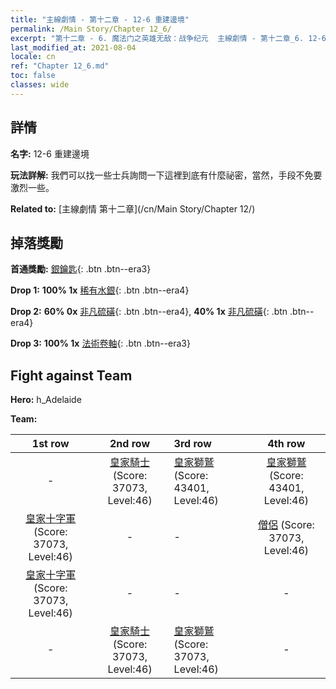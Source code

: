 ```yaml
---
title: "主線劇情 - 第十二章 - 12-6 重建邊境"
permalink: /Main Story/Chapter 12_6/
excerpt: "第十二章 - 6. 魔法门之英雄无敌：战争纪元  主線劇情 - 第十二章_6. 12-6 重建邊境"
last_modified_at: 2021-08-04
locale: cn
ref: "Chapter 12_6.md"
toc: false
classes: wide
---
```


## 詳情

 **名字:** 12-6 重建邊境

 **玩法詳解:** 我們可以找一些士兵詢問一下這裡到底有什麼祕密，當然，手段不免要激烈一些。

 **Related to:** [主線劇情 第十二章](/cn/Main Story/Chapter 12/)

## 掉落獎勵

 **首通獎勵:** [銀鑰匙](/cn/Items/con_693/){: .btn .btn--era3}

 **Drop 1:** **100% 1x** [稀有水銀](/cn/Items/mat_42/){: .btn .btn--era4}

 **Drop 2:** **60% 0x** [非凡硫磺](/cn/Items/mat_36/){: .btn .btn--era4}, **40% 1x** [非凡硫磺](/cn/Items/mat_36/){: .btn .btn--era4}

 **Drop 3:** **100% 1x** [法術卷軸](/cn/Items/con_694/){: .btn .btn--era3}


## Fight against Team
 **Hero:** h_Adelaide

 **Team:**


  | 1st row | 2nd row | 3rd row | 4th row |
  |:----:|:----:|:----|:----:|
  | - | [皇家騎士](/cn/units/Cavalier/) (Score: 37073, Level:46)  | [皇家獅鷲](/cn/units/Griffin/) (Score: 43401, Level:46)  | [皇家獅鷲](/cn/units/Griffin/) (Score: 43401, Level:46)  |
  | [皇家十字軍](/cn/units/Swordsman/) (Score: 37073, Level:46)  | - | - | [僧侶](/cn/units/Monk/) (Score: 37073, Level:46)  |
  | [皇家十字軍](/cn/units/Swordsman/) (Score: 37073, Level:46)  | - | - | - |
  | - | [皇家騎士](/cn/units/Cavalier/) (Score: 37073, Level:46)  | [皇家獅鷲](/cn/units/Griffin/) (Score: 37073, Level:46)  | - |


